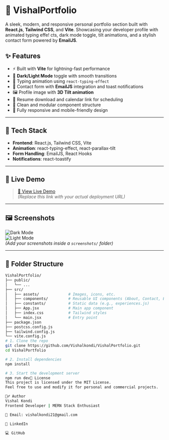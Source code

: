 # 🌟 VishalPortfolio

A sleek, modern, and responsive personal portfolio section built with **React.js**, **Tailwind CSS**, and **Vite**. Showcasing your developer profile with animated typing effe!
cts, dark mode toggle, tilt animations, and a stylish contact form powered by **EmailJS**.



## ✨ Features

- ⚡ Built with **Vite** for lightning-fast performance
- 🎨 **Dark/Light Mode** toggle with smooth transitions
- 🎯 Typing animation using `react-typing-effect`
- 💌 Contact form with **EmailJS** integration and toast notifications
- 🖼️ Profile image with **3D Tilt animation**
- 🧾 Resume download and calendar link for scheduling
- 🧠 Clean and modular component structure
- 📱 Fully responsive and mobile-friendly design

---

## 🔧 Tech Stack

- **Frontend**: React.js, Tailwind CSS, Vite
- **Animation**: react-typing-effect, react-parallax-tilt
- **Form Handling**: EmailJS, React Hooks
- **Notifications**: react-toastify

---

## 🚀 Live Demo

> [🔗 View Live Demo](https://your-portfolio-url.com)  
> *(Replace this link with your actual deployment URL)*

---

## 🖼️ Screenshots

![Dark Mode](./screenshots/dark-mode.png)  
![Light Mode](./screenshots/light-mode.png)  
*(Add your screenshots inside a `screenshots/` folder)*

---

## 📂 Folder Structure

```bash
VishalPortfolio/
├── public/
│   └── ...
├── src/
│   ├── assets/             # Images, icons, etc.
│   ├── components/         # Reusable UI components (About, Contact, Experience)
│   ├── constants/          # Static data (e.g., experiences.js)
│   ├── App.jsx             # Main app component
│   ├── index.css           # Tailwind styles
│   └── main.jsx            # Entry point
├── package.json
├── postcss.config.js
├── tailwind.config.js
└── vite.config.js
# 1. Clone the repo
git clone https://github.com/Vishalkondi/VishalPortfolio.git
cd VishalPortfolio

# 2. Install dependencies
npm install

# 3. Start the development server
npm run dev📃 License
This project is licensed under the MIT License.
Feel free to use and modify it for personal and commercial projects.

🙋‍♂️ Author
Vishal Kondi
Frontend Developer | MERN Stack Enthusiast

📧 Email: vishalkondi21@gmail.com

💼 LinkedIn

💻 GitHub


